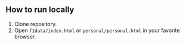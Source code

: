 ## How to run locally
1. Clone repository.
2. Open `f1data/index.html` or `personal/personal.html` in your favorite browser.
